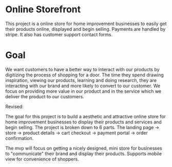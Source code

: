 # Online Storefront
This project is a online store for home improvement businesses to easily get their products online, displayed and begin selling. Payments are handled by stripe. It also has customer support contact forms. 
# Goal
We want customers to have a better way to interact with our products by digitizing the process of shopping for a door. The time they spend drawing inspiration, viewing our products, learning and doing research, they are interacting with our brand and more likely to convert to our customer. We focus on providing more value in our product and in the service which we deliver the product to our customers. 


Revised: 

The goal for this project is to build a aesthetic and attractive online store for home improvement businesses to display their products and services and begin selling. 
The project is broken down to 6 parts. The landing page -> store -> product details -> cart checkout -> payment portal -> order confirmation. 

The mvp will focus on getting a nicely designed, mini store for businesses to "communicate" their brand and display their products. Supports mobile view for convenience of shoppers.  
